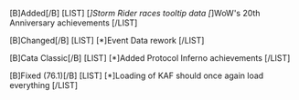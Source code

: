 [B]Added[/B]
[LIST]
[*]Storm Rider races tooltip data
[*]WoW's 20th Anniversary achievements 
[/LIST]

[B]Changed[/B]
[LIST]
[*]Event Data rework
[/LIST]

[B]Cata Classic[/B]
[LIST]
[*]Added Protocol Inferno achievements
[/LIST]

[B]Fixed (76.1)[/B]
[LIST]
[*]Loading of KAF should once again load everything
[/LIST]